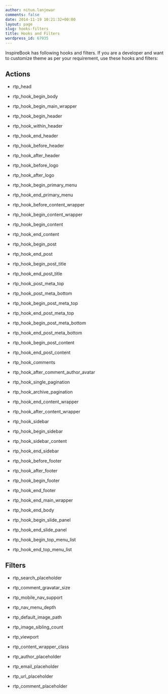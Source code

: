 ```yaml
---
author: nitun.lanjewar
comments: false
date: 2014-11-19 10:21:32+00:00
layout: page
slug: hooks-filters
title: Hooks and Filters
wordpress_id: 67935
---
```


InspireBook has following hooks and filters. If you are a developer and want to customize theme as per your requirement, use these hooks and filters:


## Actions





	
  * rtp_head

	
  * rtp_hook_begin_body

	
  * rtp_hook_begin_main_wrapper

	
  * rtp_hook_begin_header

	
  * rtp_hook_within_header

	
  * rtp_hook_end_header

	
  * rtp_hook_before_header

	
  * rtp_hook_after_header

	
  * rtp_hook_before_logo

	
  * rtp_hook_after_logo

	
  * rtp_hook_begin_primary_menu

	
  * rtp_hook_end_primary_menu

	
  * rtp_hook_before_content_wrapper

	
  * rtp_hook_begin_content_wrapper

	
  * rtp_hook_begin_content

	
  * rtp_hook_end_content

	
  * rtp_hook_begin_post

	
  * rtp_hook_end_post

	
  * rtp_hook_begin_post_title

	
  * rtp_hook_end_post_title

	
  * rtp_hook_post_meta_top

	
  * rtp_hook_post_meta_bottom

	
  * rtp_hook_begin_post_meta_top

	
  * rtp_hook_end_post_meta_top

	
  * rtp_hook_begin_post_meta_bottom

	
  * rtp_hook_end_post_meta_bottom

	
  * rtp_hook_begin_post_content

	
  * rtp_hook_end_post_content

	
  * rtp_hook_comments

	
  * rtp_hook_after_comment_author_avatar

	
  * rtp_hook_single_pagination

	
  * rtp_hook_archive_pagination

	
  * rtp_hook_end_content_wrapper

	
  * rtp_hook_after_content_wrapper

	
  * rtp_hook_sidebar

	
  * rtp_hook_begin_sidebar

	
  * rtp_hook_sidebar_content

	
  * rtp_hook_end_sidebar

	
  * rtp_hook_before_footer

	
  * rtp_hook_after_footer

	
  * rtp_hook_begin_footer

	
  * rtp_hook_end_footer

	
  * rtp_hook_end_main_wrapper

	
  * rtp_hook_end_body

	
  * rtp_hook_begin_slide_panel

	
  * rtp_hook_end_slide_panel

	
  * rtp_hook_begin_top_menu_list

	
  * rtp_hook_end_top_menu_list




## Filters





	
  * rtp_search_placeholder

	
  * rtp_comment_gravatar_size

	
  * rtp_mobile_nav_support

	
  * rtp_nav_menu_depth

	
  * rtp_default_image_path

	
  * rtp_image_sibling_count

	
  * rtp_viewport

	
  * rtp_content_wrapper_class

	
  * rtp_author_placeholder

	
  * rtp_email_placeholder

	
  * rtp_url_placeholder

	
  * rtp_comment_placeholder


